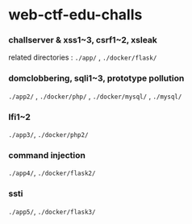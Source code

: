 # web-ctf-edu-challs

### challserver & xss1\~3, csrf1\~2, xsleak 
related directories : `./app/` , `./docker/flask/`

### domclobbering, sqli1~3, prototype pollution
`./app2/` , `./docker/php/` , `./docker/mysql/` , `./mysql/`

### lfi1~2 
`./app3/`, `./docker/php2/`

### command injection 
`./app4/`, `./docker/flask2/`

### ssti
`./app5/`, `./docker/flask3/`